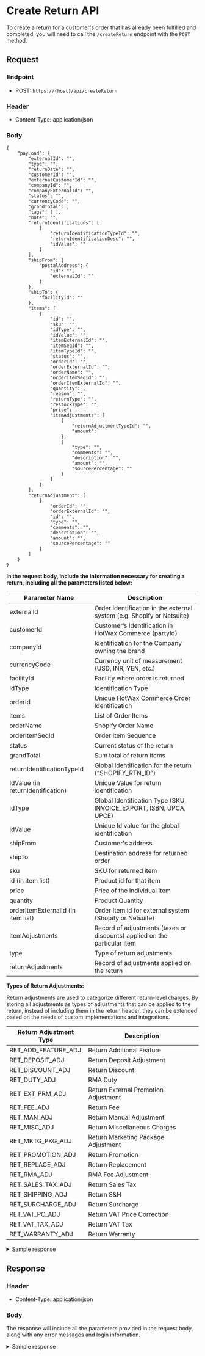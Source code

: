 
# Create Return API

To create a return for a customer's order that has already been fulfilled and completed, you will need to call the `/createReturn` endpoint with the `POST` method.

## Request

### Endpoint
- POST: `https://{host}/api/createReturn`

### Header
- Content-Type: application/json

### Body

```
{
    "payLoad": {
        "externalId": "",
        "type": "",
        "returnDate": "",
        "customerId": "",
        "externalCustomerId": "",
        "companyId": "",
        "companyExternalId": "",
        "status": "",
        "currencyCode": "",
        "grandTotal": ,
        "tags": [ ],
        "note": "",
        "returnIdentifications": [
            {
                "returnIdentificationTypeId": "",
                "returnIdentificationDesc": "",
                "idValue": ""
            }
        ],
        "shipFrom": {
            "postalAddress": {
                "id": "",
                "externalId": ""
            }
        },
        "shipTo": {
            "facilityId": ""
        },
        "items": [
            {
                "id": "",
                "sku": "",
                "idType": "",
                "idValue": "",
                "itemExternalId": "",
                "itemSeqId": "",
                "itemTypeId": "",
                "status": "",
                "orderId": "",
                "orderExternalId": "",
                "orderName": "",
                "orderItemSeqId": "",
                "orderItemExternalId": "",
                "quantity": ,
                "reason": "",
                "returnType": "",
                "restockType": "",
                "price": ,
                "itemAdjustments": [
                    {
                        "returnAdjustmentTypeId": "",
                        "amount": 
                    },
                    {
                        "type": "",
                        "comments": "",
                        "description": "",
                        "amount": "",
                        "sourcePercentage": ""
                    }
                ]
            }
        ],
        "returnAdjustment": [
            {
                "orderId": "",
                "orderExternalId": "",
                "id": "",
                "type": "",
                "comments": "",
                "description": "",
                "amount": "",
                "sourcePercentage": ""
            }
        ]
    }
}
```


**In the request body, include the information necessary for creating a return, including all the parameters listed below:**

| **Parameter Name**| **Description**                                                     |
|------------------------------|-----------------------------------------------------------------|
| externalId                   | Order identification in the external system (e.g. Shopify or Netsuite)          |
| customerId                   | Customer’s Identification in HotWax Commerce (partyId)                       |
| companyId                    | Identification for the Company owning the brand |
| currencyCode                 | Currency unit of measurement (USD, INR, YEN, etc.)            |
| facilityId                   | Facility where order is returned                         |
| idType                       | Identification Type                                        |
| orderId                      | Unique HotWax Commerce Order Identification                                     |
| items                        | List of Order Items                                             |
| orderName                    | Shopify Order Name                                               |
| orderItemSeqId               | Order Item Sequence                                                |
| status                       | Current status of the return                                   |
| grandTotal                   | Sum total of return items                                       |
| returnIdentificationTypeId   | Global Identification for the return (“SHOPIFY_RTN_ID”)    |
| IdValue (in returnIdentification) | Unique Value for return identification                   |
| idType                       | Global Identification Type (SKU, INVOICE_EXPORT, ISBN, UPCA, UPCE) |
| idValue                      | Unique Id value for the global identification                   |
| shipFrom                     | Customer's address                                              |
| shipTo                       | Destination address for returned order                          |
| sku                          | SKU for returned item |
| id (in item list)            | Product id for that item                                        |
| price                        | Price of the individual item                                    |
| quantity                     | Product Quantity                                                |
| orderItemExternalId (in item list) | Order Item id for external system (Shopify or Netsuite) |
| itemAdjustments              | Record of adjustments (taxes or discounts) applied on the particular item |
| type                         | Type of return adjustments                                      |
| returnAdjustments            | Record of adjustments applied on the return                     |

**Types of Return Adjustments:**

Return adjustments are used to categorize different return-level charges. By storing all adjustments as types of adjustments that can be applied to the return, instead of including them in the return header, they can be extended based on the needs of custom implementations and integrations.

| Return Adjustment Type | Description                           |
|------------------------|---------------------------------------|
| RET_ADD_FEATURE_ADJ    | Return Additional Feature             |
| RET_DEPOSIT_ADJ        | Return Deposit Adjustment             |
| RET_DISCOUNT_ADJ       | Return Discount                       |
| RET_DUTY_ADJ           | RMA Duty                              |
| RET_EXT_PRM_ADJ        | Return External Promotion Adjustment |
| RET_FEE_ADJ            | Return Fee                            |
| RET_MAN_ADJ            | Return Manual Adjustment              |
| RET_MISC_ADJ           | Return Miscellaneous Charges          |
| RET_MKTG_PKG_ADJ       | Return Marketing Package Adjustment   |
| RET_PROMOTION_ADJ      | Return Promotion                      |
| RET_REPLACE_ADJ        | Return Replacement                    |
| RET_RMA_ADJ            | RMA Fee Adjustment                    |
| RET_SALES_TAX_ADJ      | Return Sales Tax                      |
| RET_SHIPPING_ADJ       | Return S&H                            |
| RET_SURCHARGE_ADJ      | Return Surcharge                      |
| RET_VAT_PC_ADJ         | Return VAT Price Correction           |
| RET_VAT_TAX_ADJ        | Return VAT Tax                        |
| RET_WARRANTY_ADJ       | Return Warranty                       |


<details>

<summary>Sample response </summary>

```json

{
   "payLoad": {
       "externalId": "5758438048028",
       "type": "CUSTOMER_RETURN",
       "customerId": "10317",
       "externalCustomerId": "",
       "companyId": "COMPANY",
       "companyExternalId": "",
       "status": "RETURN_RECEIVED",
       "currencyCode": "CAD",
       "grandTotal": 150.01,
       "returnIdentifications": [
           {
               "returnIdentificationTypeId": "SHOPIFY_RTN_ID",
               "returnIdentificationDesc": "MarketPlace Return",
               "idValue": "5758438048028"
           }
       ],
       "shipFrom": {
           "postalAddress": {
               "id": "",
               "externalId": ""
           }
       },
       "shipTo": {
           "facilityId": "KITST"
       },
       "items": [
           {
               "id": "10243",
               "sku": "",
               "idType": "UPCA",
               "idValue": "1110352-7AY-M",
               "itemExternalId": "",
               "itemSeqId": "",
               "itemTypeId": "PRODUCT_ORDER_ITEM",
               "status": "RETURN_RECEIVED",
               "orderId": "FAO11428",
               "orderExternalId": "5758438048028",
               "orderName": "101010236",
               "orderItemSeqId": "00101",
               "orderItemExternalId": "",
               "quantity": 1,
               "price": 89.5
           }
       ]
   }
}
```

</details>


## Response

### Header
- Content-Type: application/json

### Body
The response will include all the parameters provided in the request body, along with any error messages and login information.

<details>

<summary>Sample response </summary>

```json

_LOGIN_PASSED_": "T{
   "_ERROR_MESSAGE_": "",
   "payLoad": {
       "externalId": "5758438048028",
       "type": "CUSTOMER_RETURN",
       "customerId": "10317",
       "externalCustomerId": "",
       "companyId": "COMPANY",
       "companyExternalId": "",
       "status": "RETURN_RECEIVED",
       "currencyCode": "CAD",
       "grandTotal": 150.01,
       "returnIdentifications": [
           {
               "returnIdentificationTypeId": "SHOPIFY_RTN_ID",
               "returnIdentificationDesc": "MarketPlace Return",
               "idValue": "5758438048028"
           }
       ],
       "shipFrom": {
           "postalAddress": {
               "id": "",
               "externalId": ""
           }
       },
       "shipTo": {
           "facilityId": "KITST"
       },
       "items": [
           {
               "id": "10243",
               "sku": "",
               "idType": "UPCA",
               "idValue": "1110352-7AY-M",
               "itemExternalId": "",
               "itemSeqId": "",
               "itemTypeId": "PRODUCT_ORDER_ITEM",
               "status": "RETURN_RECEIVED",
               "orderId": "FAO11428",
               "orderExternalId": "5758438048028",
               "orderName": "101010236",
               "orderItemSeqId": "00101",
               "orderItemExternalId": "",
               "quantity": 1,
               "price": 89.5
           }
       ]
   },
   "USERNAME": "hotwax.user",
   "RUE"
}
```

</details>
